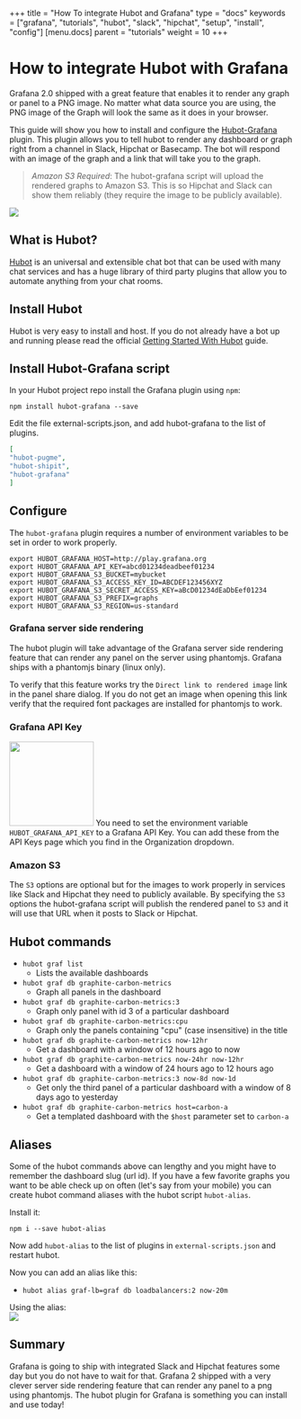+++
title = "How To integrate Hubot and Grafana"
type = "docs"
keywords = ["grafana", "tutorials", "hubot", "slack", "hipchat", "setup", "install", "config"]
[menu.docs]
parent = "tutorials"
weight = 10
+++

# How to integrate Hubot with Grafana

Grafana 2.0 shipped with a great feature that enables it to render any graph or panel to a PNG image.
No matter what data source you are using, the PNG image of the Graph will look the same
as it does in your browser.

This guide will show you how to install and configure the [Hubot-Grafana](https://github.com/stephenyeargin/hubot-grafana)
plugin. This plugin allows you to tell hubot to render any dashboard or graph right from a channel in
Slack, Hipchat or Basecamp. The bot will respond with an image of the graph and a link that will
take you to the graph.

> *Amazon S3 Required*: The hubot-grafana script will upload the rendered graphs to Amazon S3. This
> is so Hipchat and Slack can show them reliably (they require the image to be publicly available).

<div class="text-center">
  <img src="/img/docs/tutorials/hubot_grafana.png" class="center"></a>
</div>

## What is Hubot?

[Hubot](https://hubot.github.com/) is an universal and extensible chat bot that can be used with many chat
services and has a huge library of third party plugins that allow you to automate anything from your
chat rooms.

## Install Hubot

Hubot is very easy to install and host. If you do not already have a bot up and running please
read the official [Getting Started With Hubot](https://hubot.github.com/docs/) guide.

## Install Hubot-Grafana script

In your Hubot project repo install the Grafana plugin using `npm`:

    npm install hubot-grafana --save

Edit the file external-scripts.json, and add hubot-grafana to the list of plugins.

```json
[
"hubot-pugme",
"hubot-shipit",
"hubot-grafana"
]
```

## Configure

The `hubot-grafana` plugin requires a number of environment variables to be set in order to work properly.

    export HUBOT_GRAFANA_HOST=http://play.grafana.org
    export HUBOT_GRAFANA_API_KEY=abcd01234deadbeef01234
    export HUBOT_GRAFANA_S3_BUCKET=mybucket
    export HUBOT_GRAFANA_S3_ACCESS_KEY_ID=ABCDEF123456XYZ
    export HUBOT_GRAFANA_S3_SECRET_ACCESS_KEY=aBcD01234dEaDbEef01234
    export HUBOT_GRAFANA_S3_PREFIX=graphs
    export HUBOT_GRAFANA_S3_REGION=us-standard

### Grafana server side rendering

The hubot plugin will take advantage of the Grafana server side rendering feature that can
render any panel on the server using phantomjs. Grafana ships with a phantomjs binary (linux only).

To verify that this feature works try the `Direct link to rendered image` link in the panel share dialog.
If you do not get an image when opening this link verify that the required font packages are installed for phantomjs to work.

### Grafana API Key

<img src="/img/docs/v2/orgdropdown_api_keys.png" style="width: 150px" class="right"></img>
You need to set the environment variable `HUBOT_GRAFANA_API_KEY` to a Grafana API Key.
You can add these from the API Keys page which you find in the Organization dropdown.

### Amazon S3

The `S3` options are optional but for the images to work properly in services like Slack and Hipchat they need
to publicly available. By specifying the `S3` options the hubot-grafana script will publish the rendered
panel to `S3` and it will use that URL when it posts to Slack or Hipchat.

## Hubot commands

- `hubot graf list`
    - Lists the available dashboards
- `hubot graf db graphite-carbon-metrics`
    - Graph all panels in the dashboard
- `hubot graf db graphite-carbon-metrics:3`
    - Graph only panel with id 3 of a particular dashboard
- `hubot graf db graphite-carbon-metrics:cpu`
    - Graph only the panels containing "cpu" (case insensitive) in the title
- `hubot graf db graphite-carbon-metrics now-12hr`
    - Get a dashboard with a window of 12 hours ago to now
- `hubot graf db graphite-carbon-metrics now-24hr now-12hr`
    - Get a dashboard with a window of 24 hours ago to 12 hours ago
- `hubot graf db graphite-carbon-metrics:3 now-8d now-1d`
    - Get only the third panel of a particular dashboard with a window of 8 days ago to yesterday
- `hubot graf db graphite-carbon-metrics host=carbon-a`
    - Get a templated dashboard with the `$host` parameter set to `carbon-a`

## Aliases

Some of the hubot commands above can lengthy and you might have to remember the dashboard slug (url id).
If you have a few favorite graphs you want to be able check up on often (let's say from your mobile) you
can create hubot command aliases with the hubot script `hubot-alias`.

Install it:

    npm i --save hubot-alias

Now add `hubot-alias` to the list of plugins in `external-scripts.json` and restart hubot.

Now you can add an alias like this:

- `hubot alias graf-lb=graf db loadbalancers:2 now-20m`

<div class="text-center">
  Using the alias:<br>
  <img src="/img/docs/tutorials/hubot_grafana2.png" class="center"></a>
</div>

## Summary

Grafana is going to ship with integrated Slack and Hipchat features some day but you do
not have to wait for that. Grafana 2 shipped with a very clever server side rendering feature
that can render any panel to a png using phantomjs. The hubot plugin for Grafana is something
you can install and use today!


